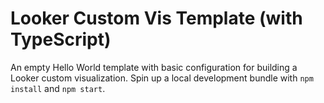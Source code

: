 # Looker Custom Vis Template (with TypeScript)
An empty Hello World template with basic configuration for building a Looker custom visualization. Spin up a local development bundle with
`npm install` and `npm start`.
